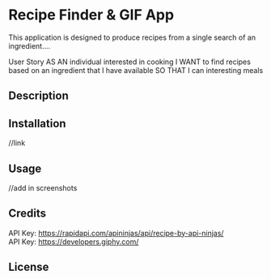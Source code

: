 # Recipe Finder & GIF App

This application is designed to produce recipes from a single search of an ingredient....




User Story
AS AN individual interested in cooking
I WANT to find recipes based on an ingredient that I have available
SO THAT I can interesting meals





## Description




## Installation

//link



## Usage

//add in screenshots



## Credits
API Key: https://rapidapi.com/apininjas/api/recipe-by-api-ninjas/
<br>
API Key: https://developers.giphy.com/



## License



